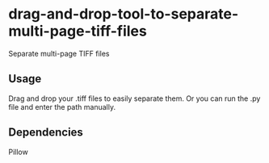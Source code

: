 # drag-and-drop-tool-to-separate-multi-page-tiff-files
Separate multi-page TIFF files
## Usage
Drag and drop your .tiff files to easily separate them. Or you can run the .py file and enter the path manually.
## Dependencies
Pillow
